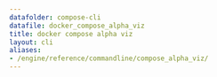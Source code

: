 ```yaml
---
datafolder: compose-cli
datafile: docker_compose_alpha_viz
title: docker compose alpha viz
layout: cli
aliases:
- /engine/reference/commandline/compose_alpha_viz/
---
```


<!--
抱歉，此页面的内容是根据 Docker 源代码自动生成的。如果您想建议更改此处显示的文本，您需要通过搜索此仓库来找到该字符串：
https://github.com/docker/compose
-->
